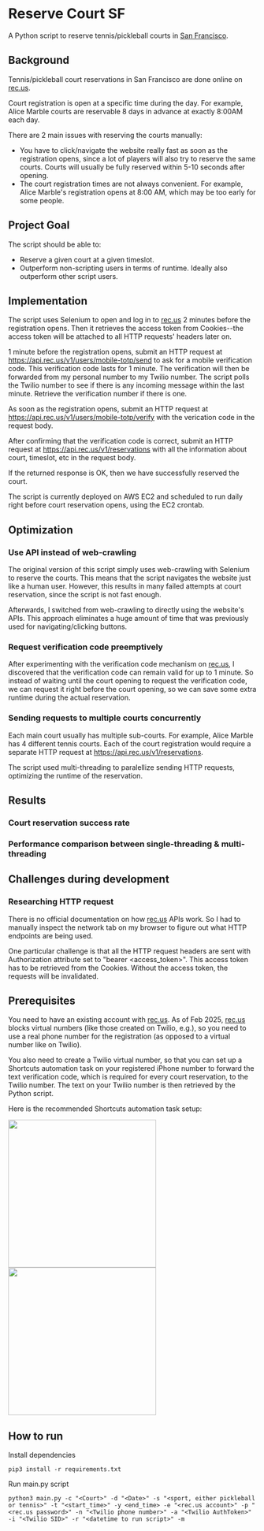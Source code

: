 # Reserve Court SF

A Python script to reserve tennis/pickleball courts in [San Francisco](https://www.rec.us/organizations/san-francisco-rec-park). 

## Background 

Tennis/pickleball court reservations in San Francisco are done online on [rec.us](https://www.rec.us/). 

Court registration is open at a specific time during the day. For example, Alice Marble courts are reservable 8 days in advance at exactly 8:00AM each day. 

There are 2 main issues with reserving the courts manually: 
- You have to click/navigate the website really fast as soon as the registration opens, since a lot of players will also try to reserve the same courts. Courts will usually be fully reserved within 5-10 seconds after opening. 
- The court registration times are not always convenient. For example, Alice Marble's registration opens at 8:00 AM, which may be too early for some people.

## Project Goal 

The script should be able to: 
- Reserve a given court at a given timeslot. 
- Outperform non-scripting users in terms of runtime. Ideally also outperform other script users. 

## Implementation

The script uses Selenium to open and log in to [rec.us](https://www.rec.us/) 2 minutes before the registration opens. Then it retrieves the access token from Cookies--the access token will be attached to all HTTP requests' headers later on. 

1 minute before the registration opens, submit an HTTP request at https://api.rec.us/v1/users/mobile-totp/send to ask for a mobile verification code. This verification code lasts for 1 minute. The verification will then be forwarded from my personal number to my Twilio number. The script polls the Twilio number to see if there is any incoming message within the last minute. Retrieve the verification number if there is one. 

As soon as the registration opens, submit an HTTP request at https://api.rec.us/v1/users/mobile-totp/verify with the verication code in the request body. 

After confirming that the verification code is correct, submit an HTTP request at https://api.rec.us/v1/reservations with all the information about court, timeslot, etc in the request body. 

If the returned response is OK, then we have successfully reserved the court. 

The script is currently deployed on AWS EC2 and scheduled to run daily right before court reservation opens, using the EC2 crontab. 

## Optimization 

### Use API instead of web-crawling
The original version of this script simply uses web-crawling with Selenium to reserve the courts. This means that the script navigates the website just like a human user. However, this results in many failed attempts at court reservation, since the script is not fast enough. 

Afterwards, I switched from web-crawling to directly using the website's APIs. This approach eliminates a huge amount of time that was previously used for navigating/clicking buttons. 

### Request verification code preemptively
After experimenting with the verification code mechanism on [rec.us](https://www.rec.us/), I discovered that the verification code can remain valid for up to 1 minute. So instead of waiting until the court opening to request the verification code, we can request it right before the court opening, so we can save some extra runtime during the actual reservation. 

### Sending requests to multiple courts concurrently 
Each main court usually has multiple sub-courts. For example, Alice Marble has 4 different tennis courts. Each of the court registration would require a separate HTTP request at https://api.rec.us/v1/reservations. 

The script used multi-threading to paralellize sending HTTP requests, optimizing the runtime of the reservation.

## Results 

### Court reservation success rate 

### Performance comparison between single-threading & multi-threading 

## Challenges during development

### Researching HTTP request 
There is no official documentation on how [rec.us](https://www.rec.us/) APIs work. So I had to manually inspect the network tab on my browser to figure out what HTTP endpoints are being used. 

One particular challenge is that all the HTTP request headers are sent with Authorization attribute set to "bearer <access_token>". This access token has to be retrieved from the Cookies. Without the access token, the requests will be invalidated. 

## Prerequisites

You need to have an existing account with [rec.us](https://www.rec.us/). As of Feb 2025, [rec.us](https://www.rec.us/) blocks virtual numbers (like those created on Twilio, e.g.), so you need to use a real phone number for the registration (as opposed to a virtual number like on Twilio). 

You also need to create a Twilio virtual number, so that you can set up a Shortcuts automation task on your registered iPhone number to forward the text verification code, which is required for every court reservation, to the Twilio number. The text on your Twilio number is then retrieved by the Python script.

Here is the recommended Shortcuts automation task setup: 


<img src="https://github.com/user-attachments/assets/d5562b2e-7d19-40d6-802d-574830293341" width="300" />
<img src="https://github.com/user-attachments/assets/34a0cc39-f1df-4e55-81b3-fa006dbe8069" width="300" />


## How to run

Install dependencies 
```
pip3 install -r requirements.txt 
```

Run main.py script 
```
python3 main.py -c "<Court>" -d "<Date>" -s "<sport, either pickleball or tennis>" -t "<start_time>" -y <end_time> -e "<rec.us account>" -p "<rec.us password>" -n "<Twilio phone number>" -a "<Twilio AuthToken>" -i "<Twilio SID>" -r "<datetime to run script>" -m
```


